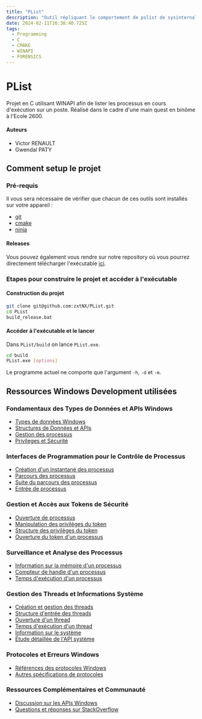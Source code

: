 ```yaml
---
title: "PList"
description: "Outil répliquant le comportement de pslist de sysinternals (windows)"
date: 2024-02-11T16:38:40.725Z
tags:
  - Programming
  - C
  - CMAKE
  - WINAPI
  - FORENSICS
---
```


# PList
Projet en C utilisant WINAPI afin de lister les processus en cours d'exécution sur un poste. 
Réalisé dans le cadre d'une main quest en binôme à l'Ecole 2600.

#### Auteurs
- Victor RENAULT
- Gwendal PATY

## Comment setup le projet
### Pré-requis
Il vous sera nécessaire de vérifier que chacun de ces outils sont installés sur votre appareil :
- [git](https://git-scm.com/download/win)
- [cmake](https://cmake.org/download/)
- [ninja](https://github.com/ninja-build/ninja/releases)

#### Releases
Vous pouvez également vous rendre sur notre repository où vous pourrez directement télécharger l'exécutable [ici](https://github.com/zxtNX/PList/releases/tag/v0.1.0).
### Etapes pour construire le projet et accéder à l'exécutable
#### Construction du projet
```bash
git clone git@github.com:zxtNX/PList.git
cd PList
build_release.bat
```
#### Accéder à l'exécutable et le lancer
Dans ``PList/build`` on lance ``PList.exe``.
```bash
cd build
PList.exe [options]
```
Le programme actuel ne comporte que l'argument ``-h``, ``-d`` et ``-m``.

## Ressources Windows Development utilisées
### Fondamentaux des Types de Données et APIs Windows
- [Types de données Windows](https://learn.microsoft.com/fr-fr/windows/win32/winprog/windows-data-types)
- [Structures de Données et APIs](https://learn.microsoft.com/en-us/windows/win32/api/winnt/ns-winnt-luid)
- [Gestion des processus](https://learn.microsoft.com/en-us/windows/win32/procthread/process-security-and-access-rights)
- [Privileges et Sécurité](https://learn.microsoft.com/en-us/windows/win32/secauthz/privilege-constants)

### Interfaces de Programmation pour le Contrôle de Processus
- [Création d'un instantané des processus](https://learn.microsoft.com/en-us/windows/win32/api/tlhelp32/nf-tlhelp32-createtoolhelp32snapshot)
- [Parcours des processus](https://learn.microsoft.com/en-us/windows/win32/api/tlhelp32/nf-tlhelp32-process32first)
- [Suite du parcours des processus](https://learn.microsoft.com/en-us/windows/win32/api/tlhelp32/nf-tlhelp32-process32next)
- [Entrée de processus](https://learn.microsoft.com/en-us/windows/win32/api/tlhelp32/ns-tlhelp32-processentry32)

### Gestion et Accès aux Tokens de Sécurité
- [Ouverture de processus](https://learn.microsoft.com/en-us/windows/win32/api/processthreadsapi/nf-processthreadsapi-openprocess)
- [Manipulation des privilèges du token](https://learn.microsoft.com/en-us/windows/win32/api/securitybaseapi/nf-securitybaseapi-adjusttokenprivileges)
- [Structure des privilèges du token](https://learn.microsoft.com/en-us/windows/win32/api/winnt/ns-winnt-token_privileges)
- [Ouverture du token d'un processus](https://learn.microsoft.com/en-us/windows/win32/api/processthreadsapi/nf-processthreadsapi-openprocesstoken)

### Surveillance et Analyse des Processus
- [Information sur la mémoire d'un processus](https://learn.microsoft.com/en-us/windows/win32/api/psapi/nf-psapi-getprocessmemoryinfo)
- [Compteur de handle d'un processus](https://learn.microsoft.com/en-us/windows/win32/api/processthreadsapi/nf-processthreadsapi-getprocesshandlecount)
- [Temps d'exécution d'un processus](https://learn.microsoft.com/en-us/windows/win32/api/processthreadsapi/nf-processthreadsapi-getprocesstimes)

### Gestion des Threads et Informations Système
- [Création et gestion des threads](https://learn.microsoft.com/en-us/windows/win32/api/tlhelp32/nf-tlhelp32-thread32first)
- [Structure d'entrée des threads](https://learn.microsoft.com/en-us/windows/win32/api/tlhelp32/ns-tlhelp32-threadentry32)
- [Ouverture d'un thread](https://learn.microsoft.com/en-us/windows/win32/api/processthreadsapi/nf-processthreadsapi-openthread)
- [Temps d'exécution d'un thread](https://learn.microsoft.com/en-us/windows/win32/api/processthreadsapi/nf-processthreadsapi-getthreadtimes)
- [Information sur le système](https://learn.microsoft.com/en-us/windows/win32/api/winternl/nf-winternl-ntquerysysteminformation)
- [Étude détaillée de l'API système](https://www.geoffchappell.com/studies/windows/km/ntoskrnl/api/ex/sysinfo/process.htm)

### Protocoles et Erreurs Windows
- [Références des protocoles Windows](https://learn.microsoft.com/en-us/openspecs/windows_protocols/ms-erref/596a1078-e883-4972-9bbc-49e60bebca55)
- [Autres spécifications de protocoles](https://learn.microsoft.com/en-us/openspecs/windows_protocols/ms-tsts/a11e7129-685b-4535-8d37-21d4596ac057)

### Ressources Complémentaires et Communauté
- [Discussion sur les APIs Windows](https://moustafasaleh.blogspot.com/2015/03/using-windows-native-apis-with-cl-and.html)
- [Questions et réponses sur StackOverflow](https://stackoverflow.com/questions/22949725/how-to-get-thread-state-e-g-suspended-memory-cpu-usage-start-time-priori)
